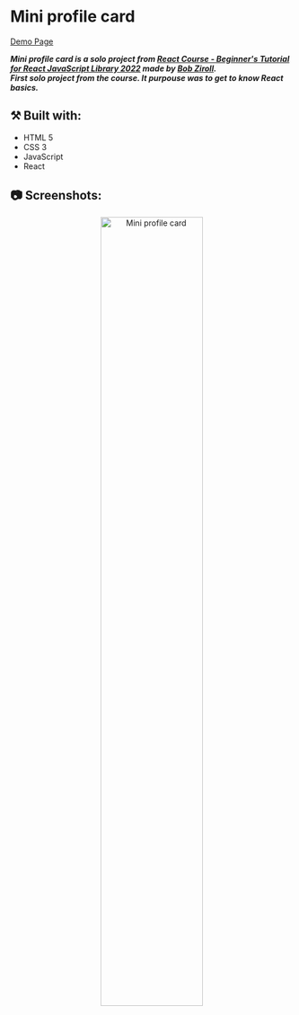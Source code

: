 # Mini profile card

[Demo Page](https://wiktorw0.github.io/mini-profile-card/)

***Mini profile card is a solo project from [React Course - Beginner's Tutorial for React JavaScript Library 2022](https://www.youtube.com/watch?v=bMknfKXIFA8) made by [Bob Ziroll](https://github.com/bobziroll).***
</br>
***First solo project from the course. It purpouse was to get to know React basics.***
</br>


## ⚒️ Built with:
- HTML 5
- CSS 3
- JavaScript
- React

## 📷 Screenshots:
<p align="center">
<img src="https://i.imgur.com/ZVf7iXq.png" height="60%" width="60%" alt="Mini profile card"/>
<br />
